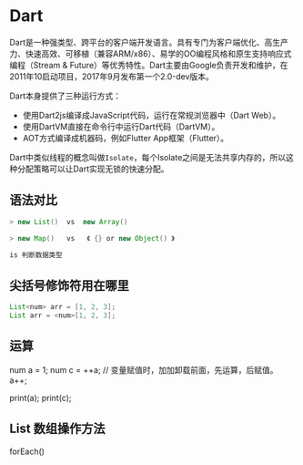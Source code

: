 # Dart

Dart是一种强类型、跨平台的客户端开发语言。具有专门为客户端优化、高生产力、快速高效、可移植（兼容ARM/x86）、易学的OO编程风格和原生支持响应式编程（Stream & Future）等优秀特性。Dart主要由Google负责开发和维护，在2011年10启动项目，2017年9月发布第一个2.0-dev版本。

Dart本身提供了三种运行方式：

- 使用Dart2js编译成JavaScript代码，运行在常规浏览器中（Dart Web）。
- 使用DartVM直接在命令行中运行Dart代码（DartVM）。
- AOT方式编译成机器码，例如Flutter App框架（Flutter）。


Dart中类似线程的概念叫做`Isolate`，每个Isolate之间是无法共享内存的，所以这种分配策略可以让Dart实现无锁的快速分配。

## 语法对比

```java
> new List()  vs  new Array()

> new Map()   vs   《 {} or new Object() 》

is 判断数据类型
```

## 尖括号修饰符用在哪里

```java
List<num> arr = [1, 2, 3];
List arr = <num>[1, 2, 3];
```

## 运算

num a = 1;
num c = ++a; // 变量赋值时，加加卸载前面，先运算，后赋值。
a++;

print(a);
print(c);

## List 数组操作方法

forEach()
